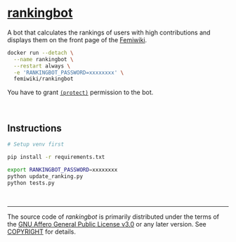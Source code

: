 [rankingbot]
========
A bot that calculates the rankings of users with high contributions and displays
them on the front page of the [Femiwiki].

```bash
docker run --detach \
  --name rankingbot \
  --restart always \
  -e 'RANKINGBOT_PASSWORD=xxxxxxxx' \
  femiwiki/rankingbot
```

You have to grant [`(protect)`] permission to the bot.

&nbsp;

Instructions
--------
```bash
# Setup venv first

pip install -r requirements.txt

export RANKINGBOT_PASSWORD=xxxxxxxx
python update_ranking.py
python tests.py
```

&nbsp;

--------

The source code of *rankingbot* is primarily distributed under the terms of
the [GNU Affero General Public License v3.0] or any later version. See
[COPYRIGHT] for details.

[rankingbot]: https://femiwiki.com/w/%EC%82%AC%EC%9A%A9%EC%9E%90:%EB%9E%AD%ED%82%B9%EB%B4%87
[Femiwiki]: https://femiwiki.com
[`(protect)`]: https://femiwiki.com/w/%ED%8A%B9%EC%88%98:%EA%B6%8C%ED%95%9C%EB%B6%80%EC%97%AC%EB%AA%A9%EB%A1%9D#protect
[GNU Affero General Public License v3.0]: LICENSE
[COPYRIGHT]: COPYRIGHT
